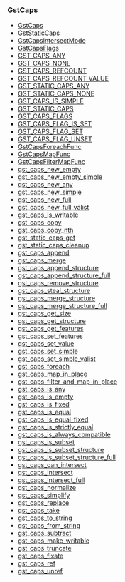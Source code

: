 ### GstCaps

* [GstCaps]()
* [GstStaticCaps]()
* [GstCapsIntersectMode]()
* [GstCapsFlags]()
* [GST_CAPS_ANY]()
* [GST_CAPS_NONE]()
* [GST_CAPS_REFCOUNT]()
* [GST_CAPS_REFCOUNT_VALUE]()
* [GST_STATIC_CAPS_ANY]()
* [GST_STATIC_CAPS_NONE]()
* [GST_CAPS_IS_SIMPLE]()
* [GST_STATIC_CAPS]()
* [GST_CAPS_FLAGS]()
* [GST_CAPS_FLAG_IS_SET]()
* [GST_CAPS_FLAG_SET]()
* [GST_CAPS_FLAG_UNSET]()
* [GstCapsForeachFunc]()
* [GstCapsMapFunc]()
* [GstCapsFilterMapFunc]()
* [gst_caps_new_empty]()
* [gst_caps_new_empty_simple]()
* [gst_caps_new_any]()
* [gst_caps_new_simple]()
* [gst_caps_new_full]()
* [gst_caps_new_full_valist]()
* [gst_caps_is_writable]()
* [gst_caps_copy]()
* [gst_caps_copy_nth]()
* [gst_static_caps_get]()
* [gst_static_caps_cleanup]()
* [gst_caps_append]()
* [gst_caps_merge]()
* [gst_caps_append_structure]()
* [gst_caps_append_structure_full]()
* [gst_caps_remove_structure]()
* [gst_caps_steal_structure]()
* [gst_caps_merge_structure]()
* [gst_caps_merge_structure_full]()
* [gst_caps_get_size]()
* [gst_caps_get_structure]()
* [gst_caps_get_features]()
* [gst_caps_set_features]()
* [gst_caps_set_value]()
* [gst_caps_set_simple]()
* [gst_caps_set_simple_valist]()
* [gst_caps_foreach]()
* [gst_caps_map_in_place]()
* [gst_caps_filter_and_map_in_place]()
* [gst_caps_is_any]()
* [gst_caps_is_empty]()
* [gst_caps_is_fixed]()
* [gst_caps_is_equal]()
* [gst_caps_is_equal_fixed]()
* [gst_caps_is_strictly_equal]()
* [gst_caps_is_always_compatible]()
* [gst_caps_is_subset]()
* [gst_caps_is_subset_structure]()
* [gst_caps_is_subset_structure_full]()
* [gst_caps_can_intersect]()
* [gst_caps_intersect]()
* [gst_caps_intersect_full]()
* [gst_caps_normalize]()
* [gst_caps_simplify]()
* [gst_caps_replace]()
* [gst_caps_take]()
* [gst_caps_to_string]()
* [gst_caps_from_string]()
* [gst_caps_subtract]()
* [gst_caps_make_writable]()
* [gst_caps_truncate]()
* [gst_caps_fixate]()
* [gst_caps_ref]()
* [gst_caps_unref]()
